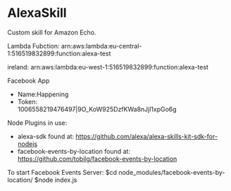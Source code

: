 # AlexaSkill
Custom skill for Amazon Echo.

Lambda Fubction:
arn:aws:lambda:eu-central-1:516519832899:function:alexa-test

ireland: arn:aws:lambda:eu-west-1:516519832899:function:alexa-test


Facebook App
  - Name:Happening
  - Token: 	
1006558219476497|9O_KoW925DzfKWa8nJjl1xpGo6g


Node Plugins in use:
  - alexa-sdk   found at: https://github.com/alexa/alexa-skills-kit-sdk-for-nodejs
  - facebook-events-by-location   found at: https://github.com/tobilg/facebook-events-by-location

To start Facebook Events Server:
 $cd node_modules/facebook-events-by-location/
 $node index.js
